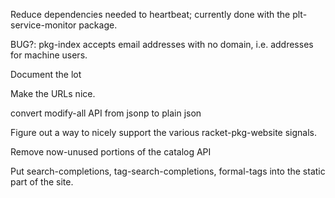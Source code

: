 Reduce dependencies needed to heartbeat; currently done with the plt-service-monitor package.

BUG?: pkg-index accepts email addresses with no domain, i.e. addresses for machine users.

Document the lot

Make the URLs nice.

convert modify-all API from jsonp to plain json

Figure out a way to nicely support the various racket-pkg-website signals.

Remove now-unused portions of the catalog API

Put search-completions, tag-search-completions, formal-tags into the
static part of the site.
